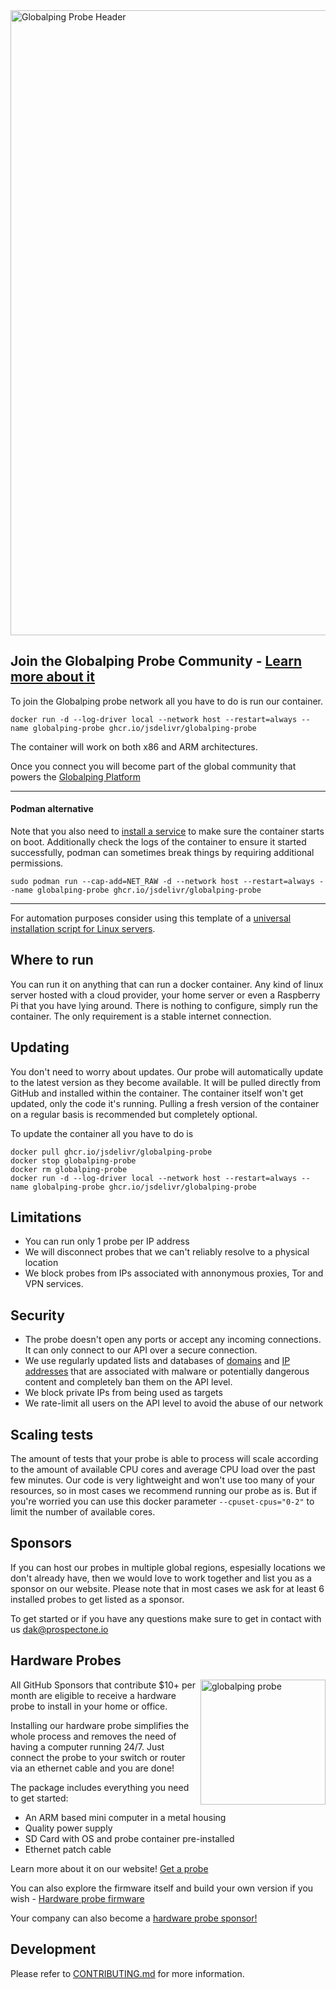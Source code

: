 <img width="1000" alt="Globalping Probe Header" src="https://user-images.githubusercontent.com/1834071/163672135-c96edfe9-7b66-4fe9-92e7-6d225e05f5f3.png">



## Join the Globalping Probe Community - [Learn more about it](https://github.com/jsdelivr/globalping)

To join the Globalping probe network all you have to do is run our container.

```
docker run -d --log-driver local --network host --restart=always --name globalping-probe ghcr.io/jsdelivr/globalping-probe
```
The container will work on both x86 and ARM architectures.

Once you connect you will become part of the global community that powers the [Globalping Platform](https://github.com/jsdelivr/globalping)

---
#### Podman alternative
Note that you also need to [install a service](https://linuxhandbook.com/autostart-podman-containers/) to make sure the container starts on boot. Additionally check the logs of the container to ensure it started successfully, podman can sometimes break things by requiring additional permissions.
```
sudo podman run --cap-add=NET_RAW -d --network host --restart=always --name globalping-probe ghcr.io/jsdelivr/globalping-probe
```
---
For automation purposes consider using this template of a [universal installation script for Linux servers](https://gist.github.com/jimaek/7b8312c2c37f9002a5cc0108ebfd43e1).

## Where to run

You can run it on anything that can run a docker container. Any kind of linux server hosted with a cloud provider, your home server or even a Raspberry Pi that you have lying around. There is nothing to configure, simply run the container.
The only requirement is a stable internet connection.

## Updating

You don't need to worry about updates. Our probe will automatically update to the latest version as they become available. It will be pulled directly from GitHub and installed within the container. The container itself won't get updated, only the code it's running. 
Pulling a fresh version of the container on a regular basis is recommended but completely optional.

To update the container all you have to do is

```
docker pull ghcr.io/jsdelivr/globalping-probe
docker stop globalping-probe
docker rm globalping-probe
docker run -d --log-driver local --network host --restart=always --name globalping-probe ghcr.io/jsdelivr/globalping-probe
```

## Limitations

- You can run only 1 probe per IP address
- We will disconnect probes that we can't reliably resolve to a physical location
- We block probes from IPs associated with annonymous proxies, Tor and VPN services.


## Security

- The probe doesn't open any ports or accept any incoming connections. It can only connect to our API over a secure connection.
- We use regularly updated lists and databases of [domains](https://github.com/jsdelivr/globalping/blob/master/src/lib/malware/domain.ts) and [IP addresses](https://github.com/jsdelivr/globalping/blob/master/src/lib/malware/ip.ts) that are associated with malware or potentially dangerous content and completely ban them on the API level.
- We block private IPs from being used as targets
- We rate-limit all users on the API level to avoid the abuse of our network

## Scaling tests

The amount of tests that your probe is able to process will scale according to the amount of available CPU cores and average CPU load over the past few minutes. Our code is very lightweight and won't use too many of your resources, so in most cases we recommend running our probe as is. 
But if you're worried you can use this docker parameter `--cpuset-cpus="0-2"` to limit the number of available cores.

## Sponsors

If you can host our probes in multiple global regions, espesially locations we don't already have, then we would love to work together and list you as a sponsor on our website. Please note that in most cases we ask for at least 6 installed probes to get listed as a sponsor.

To get started or if you have any questions make sure to get in contact with us dak@prospectone.io

## Hardware Probes

<img src="https://user-images.githubusercontent.com/1834071/183153051-5c741c3c-5e8c-4372-ba12-82a602cb7cb6.png" alt="globalping probe" height="200px" align="right"/>

All GitHub Sponsors that contribute $10+ per month are eligible to receive a hardware probe to install in your home or office. 

Installing our hardware probe simplifies the whole process and removes the need of having a computer running 24/7. 
Just connect the probe to your switch or router via an ethernet cable and you are done!

The package includes everything you need to get started:
- An ARM based mini computer in a metal housing
- Quality power supply
- SD Card with OS and probe container pre-installed
- Ethernet patch cable 

Learn more about it on our website! [Get a probe](https://www.jsdelivr.com/globalping)

You can also explore the firmware itself and build your own version if you wish - [Hardware probe firmware](https://github.com/jsdelivr/globalping-hwprobe)

Your company can also become a [hardware probe sponsor!](https://docs.google.com/document/d/1xIe-BaZ-6mmkjN1yMH5Kauw3FTXADrB79w4pnJ4SLa4/edit?usp=sharing)

## Development

Please refer to [CONTRIBUTING.md](CONTRIBUTING.md) for more information.
